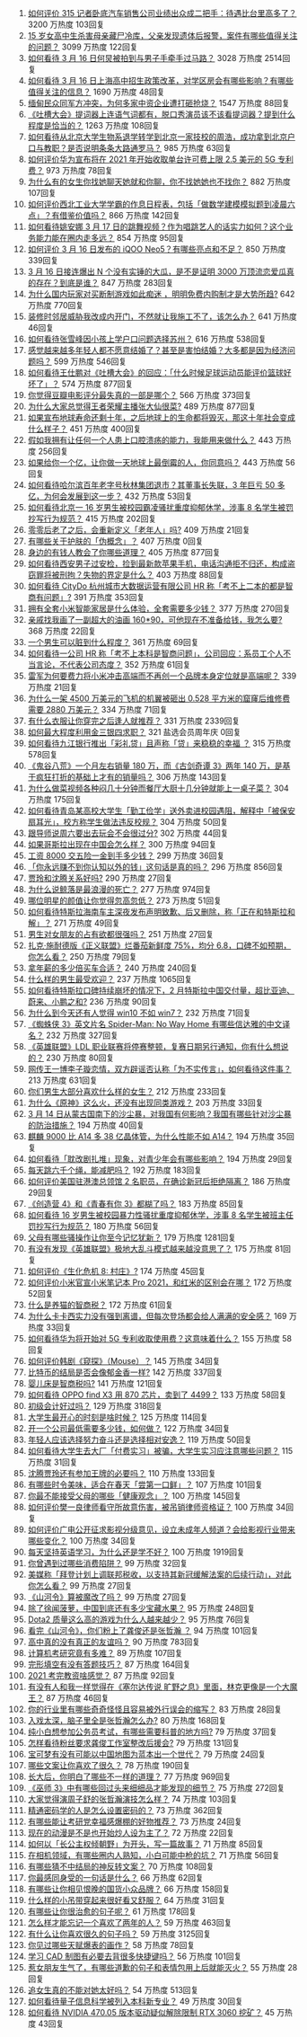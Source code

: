 1. [如何评价 315 记者卧底汽车销售公司业绩出众成二把手：待遇比台里高多了？](https://www.zhihu.com/question/449678180) 3200 万热度 103回复
1. [15 岁女高中生杀害母亲藏尸冷库，父亲发现遗体后报警，案件有哪些值得关注的问题？](https://www.zhihu.com/question/449776307) 3099 万热度 122回复
1. [如何看待 3 月 16 日何炅被拍到与男子手牵手过马路？](https://www.zhihu.com/question/449585882) 3028 万热度 2514回复
1. [如何看待 3 月 16 日上海高中招生政策改革，对学区房会有哪些影响？有哪些值得关注的信息？](https://www.zhihu.com/question/449671609) 1690 万热度 48回复
1. [缅甸民众同军方冲突，为何多家中资企业遭打砸抢烧？](https://www.zhihu.com/question/449644684) 1547 万热度 88回复
1. [《吐槽大会》提词器上连语气词都有，脱口秀演员该不该看提词器？提到什么程度是恰当的？](https://www.zhihu.com/question/449785371) 1263 万热度 108回复
1. [如何看待从北京大学生物系退学转学到北京一家技校的周浩，成功拿到北京户口与教职？是否说明条条大路通罗马？](https://www.zhihu.com/question/289071049) 985 万热度 63回复
1. [如何评价华为宣布将在 2021 年开始收取单台许可费上限 2.5 美元的 5G 专利费？](https://www.zhihu.com/question/449679560) 973 万热度 78回复
1. [为什么有的女生你找她聊天她就和你聊，你不找她她也不找你？](https://www.zhihu.com/question/438373759) 882 万热度 107回复
1. [如何评价西北工业大学学霸的作息日程表，包括「做数学建模模拟题到凌晨六点」？有借鉴价值吗？](https://www.zhihu.com/question/449779088) 866 万热度 142回复
1. [如何看待姚安娜 3 月 17 日的跳舞视频？作为唱跳艺人的话实力如何？这个业务能力能在圈内走多远？](https://www.zhihu.com/question/449761543) 854 万热度 95回复
1. [如何评价 3 月 16 日发布的 iQOO Neo5？有哪些亮点和不足？](https://www.zhihu.com/question/449594522) 850 万热度 339回复
1. [3 月 16 日接连爆出 N 个没有实锤的大瓜，是不是证明 3000 万顶流恋爱瓜真的存在？到底是谁？](https://www.zhihu.com/question/449640992) 847 万热度 283回复
1. [为什么国内玩家对买断制游戏如此痴迷 ，明明免费内购制才是大势所趋?](https://www.zhihu.com/question/449099344) 642 万热度 770回复
1. [装修时邻居威胁我改成内开门，不然就让我施工不了，该怎么办？](https://www.zhihu.com/question/448288202) 641 万热度 46回复
1. [如何看待张雪峰因小孩上学户口问题选择苏州？](https://www.zhihu.com/question/449231456) 616 万热度 538回复
1. [感觉越来越多年轻人都不愿意结婚了？甚至是害怕结婚？大多都是因为经济问题吗？](https://www.zhihu.com/question/448650271) 599 万热度 546回复
1. [如何看待王仕鹏对《吐槽大会》的回应：「什么时候足球运动员能评价篮球好坏了」？](https://www.zhihu.com/question/449601303) 574 万热度 877回复
1. [你觉得豆瓣电影评分最失真的一部是哪个？](https://www.zhihu.com/question/346658239) 566 万热度 373回复
1. [为什么大家总觉得王者荣耀主播张大仙很菜?](https://www.zhihu.com/question/384371807) 489 万热度 877回复
1. [如果宣布地球寿命还剩十年，之后地球上的生命都将毁灭，那这十年社会变成什么样子？](https://www.zhihu.com/question/446997841) 451 万热度 400回复
1. [假如我拥有让任何一个人患上口腔溃疡的能力，我能用来做什么？](https://www.zhihu.com/question/448970341) 443 万热度 256回复
1. [如果给你一个亿，让你做一天地球上最倒霉的人，你同意吗？](https://www.zhihu.com/question/393195089) 443 万热度 56回复
1. [如何看待哈尔滨百年老字号秋林集团退市？其董事长失联，3 年巨亏 50 多亿，为何会发展到这一步？](https://www.zhihu.com/question/448970133) 432 万热度 53回复
1. [如何看待北京一 16 岁男生被校园霸凌骚扰重度抑郁休学，涉事 8 名学生被罚抄写行为规范？](https://www.zhihu.com/question/449615368) 415 万热度 202回复
1. [零零后老了之后，会重新定义「老年人」吗?](https://www.zhihu.com/question/449162702) 409 万热度 21回复
1. [有哪些关于护肤的「伪概念」？](https://www.zhihu.com/roundtable/meilifangfalun) 407 万热度 0回复
1. [身边的有钱人教会了你哪些道理？](https://www.zhihu.com/question/430653175) 405 万热度 877回复
1. [如何看待西安男子过安检，捡到最新款苹果手机，电话沟通拒不归还，构成盗窃罪将被刑拘？失物的界定是什么？](https://www.zhihu.com/question/449610717) 403 万热度 88回复
1. [如何看待 CityDo 杭州城市大数据运营有限公司 HR 称「考不上二本的都是智商有问题」?](https://www.zhihu.com/question/449638182) 391 万热度 353回复
1. [拥有全套小米智能家居是什么体验，全套需要多少钱？](https://www.zhihu.com/question/356183914) 377 万热度 270回复
1. [亲戚找我画了一副超大的油画 160*90，可他现在不准备给钱，我怎么要?](https://www.zhihu.com/question/449074471) 368 万热度 22回复
1. [一个男生可以脏到什么程度？](https://www.zhihu.com/question/270616337) 361 万热度 69回复
1. [如何看待一公司 HR 称「考不上本科是智商问题」，公司回应：系员工个人不当言论，不代表公司态度？](https://www.zhihu.com/question/449763205) 352 万热度 61回复
1. [雷军为何要费力将小米冲击高端而不再创一个品牌本身定位就是高端呢？](https://www.zhihu.com/question/448976877) 339 万热度 21回复
1. [为什么一架 4500 万美元的飞机的机翼被砸出 0.528 平方米的窟窿后维修费需要 2880 万美元？](https://www.zhihu.com/question/446051635) 334 万热度 71回复
1. [有什么衣服让你穿完之后逢人就推荐？](https://www.zhihu.com/question/368860490) 331 万热度 2339回复
1. [如何最大程度利用金三银四求职？](https://www.zhihu.com/xen/market/ecom-page/1350403910050463744) 321 盐选会员周年庆 0回复
1. [如何看待九江银行推出「彩礼贷」且声称「贷」来稳稳的幸福 ？](https://www.zhihu.com/question/449598282) 315 万热度 578回复
1. [《鬼谷八荒》一个月左右销量 180 万，而《古剑奇谭 3》两年 140 万，是基于疯狂打折的基础上才有的销量吗？](https://www.zhihu.com/question/448196510) 306 万热度 143回复
1. [为什么做菜视频各种闷几十分钟而餐厅大厨十几分钟就能上一桌子菜？](https://www.zhihu.com/question/387166677) 304 万热度 175回复
1. [如何看待青岛某高校大学生「勤工俭学」送外卖进校园遇阻，解释中「被保安扇耳光」，校方称学生做法违反校规？](https://www.zhihu.com/question/449697937) 304 万热度 50回复
1. [跟导师说周六要出去玩会不会很过分?](https://www.zhihu.com/question/448978057) 302 万热度 44回复
1. [如果哥斯拉出现在中国会怎么样？](https://www.zhihu.com/question/53249686) 300 万热度 94回复
1. [工资 8000 交五险一金到手多少钱？](https://www.zhihu.com/question/372675379) 299 万热度 36回复
1. [「你永远赚不到你认知以外的钱」这句话是真的吗？](https://www.zhihu.com/question/444218782) 296 万热度 856回复
1. [贾玲和沈腾关系好吗?](https://www.zhihu.com/question/314564431) 290 万热度 27回复
1. [为什么说鲸落是最浪漫的死亡？](https://www.zhihu.com/question/440958548) 277 万热度 974回复
1. [哪位明星的颜值让你觉得忽高忽低？](https://www.zhihu.com/question/445285593) 273 万热度 51回复
1. [如何看待特斯拉海南车主深夜发布声明致歉、后又删除，称「正在和特斯拉和解」？](https://www.zhihu.com/question/449776662) 271 万热度 49回复
1. [男生对女朋友的占有欲都很强吗？](https://www.zhihu.com/question/332142062) 251 万热度 27回复
1. [扎克·施耐德版《正义联盟》烂番茄新鲜度 75%，均分 6.8，口碑不如预期，你怎么看？](https://www.zhihu.com/question/449566995) 250 万热度 79回复
1. [拿年薪的多少倍买车合适？](https://www.zhihu.com/question/383531441) 240 万热度 240回复
1. [什么样的男生最受欢迎？](https://www.zhihu.com/question/30311473) 237 万热度 1065回复
1. [如何看待特斯拉口碑持续崩坏的情况下，2 月特斯拉中国交付量，超比亚迪、蔚来、小鹏之和?](https://www.zhihu.com/question/448590405) 236 万热度 90回复
1. [为什么到今天还有人觉得 win10 不如 win7？](https://www.zhihu.com/question/449255026) 232 万热度 71回复
1. [《蜘蛛侠 3》英文片名 Spider-Man: No Way Home 有哪些信达雅的中文译名？](https://www.zhihu.com/question/449778821) 232 万热度 327回复
1. [《英雄联盟》LDL 职业联赛将停赛整顿，复赛日期另行通知，你有什么想说的？](https://www.zhihu.com/question/449602832) 230 万热度 80回复
1. [网传王一博李子璇恋情，双方辟谣否认称「为不实传言」，如何看待这件事？](https://www.zhihu.com/question/449636596) 213 万热度 631回复
1. [你们男生大部分喜欢什么样的女生？](https://www.zhihu.com/question/440011949) 212 万热度 233回复
1. [为什么《原神》这么火，还没有出现同类游戏？](https://www.zhihu.com/question/448872686) 203 万热度 33回复
1. [3 月 14 日从蒙古国南下的沙尘暴，对我国有何影响？我国有哪些针对沙尘暴的防治措施？](https://www.zhihu.com/question/449452410) 194 万热度 40回复
1. [麒麟 9000 比 A14 多 38 亿晶体管，为什么性能不如 A14？](https://www.zhihu.com/question/448965635) 194 万热度 35回复
1. [如何看待「耽改剧扎堆」现象，对青少年会有哪些影响？](https://www.zhihu.com/question/449585706) 194 万热度 29回复
1. [每天跳六千个绳，能减肥吗？](https://www.zhihu.com/question/289540511) 192 万热度 183回复
1. [如何评价美国驻港澳总领馆 2 名职员，在确诊新冠后拒绝隔离？](https://www.zhihu.com/question/449472975) 186 万热度 29回复
1. [《创造营 4》和《青春有你 3》都糊了吗？](https://www.zhihu.com/question/449263513) 183 万热度 85回复
1. [如何看待 16 岁男生被校园暴力性骚扰重度抑郁休学，涉事 8 名学生被班主任罚抄写行为规范？](https://www.zhihu.com/question/449591184) 180 万热度 56回复
1. [父母有哪些骚操作让你至今记忆犹新？](https://www.zhihu.com/question/306434148) 179 万热度 1281回复
1. [有没有发现《英雄联盟》极地大乱斗模式越来越没意思了？](https://www.zhihu.com/question/444348970) 175 万热度 81回复
1. [如何评价《生化危机 8: 村庄》?](https://www.zhihu.com/question/401056274) 174 万热度 45回复
1. [如何评价小米官宣小米笔记本 Pro 2021，和红米的区别会在哪？](https://www.zhihu.com/question/449610285) 172 万热度 52回复
1. [什么是养猫的智商税？](https://www.zhihu.com/question/445480922) 172 万热度 61回复
1. [为什么卡卡西实力没有强到离谱，但每次登场都会给人满满的安全感？](https://www.zhihu.com/question/449477490) 169 万热度 33回复
1. [如何看待华为将开始对 5G 专利收取使用费？这意味着什么？](https://www.zhihu.com/question/449669857) 155 万热度 58回复
1. [如何评价韩剧《窥探》（Mouse）？](https://www.zhihu.com/question/448077354) 145 万热度 34回复
1. [比特币的结局是否会像郁金香一样?](https://www.zhihu.com/question/445567290) 142 万热度 337回复
1. [婴儿床是智商税吗?](https://www.zhihu.com/question/445039825) 141 万热度 121回复
1. [如何看待 OPPO find X3 用 870 芯片，卖到了 4499？](https://www.zhihu.com/question/448824396) 133 万热度 58回复
1. [初级会计好过吗？](https://www.zhihu.com/question/317553804) 129 万热度 318回复
1. [大学生最开心的时刻是啥时候？](https://www.zhihu.com/question/448513817) 125 万热度 114回复
1. [开一个公司最低需要多少钱，如何做？](https://www.zhihu.com/question/19841830) 122 万热度 34回复
1. [年轻人应该选择努力奋斗还是选择相对安逸？](https://www.zhihu.com/question/449657927) 119 万热度 50回复
1. [如何看待大学生去大厂「付费实习」被骗，大学生实习应注意哪些问题？](https://www.zhihu.com/question/449423976) 115 万热度 31回复
1. [沈腾贾玲还有参加王牌的必要吗？](https://www.zhihu.com/question/447691788) 110 万热度 133回复
1. [有哪些时令美味，适合在春天「尝第一口鲜」？](https://www.zhihu.com/question/449606938) 107 万热度 101回复
1. [你最不能接受父母的哪些「健康观念」？](https://www.zhihu.com/question/448915301) 100 万热度 145回复
1. [如何评价樊一良律师看守所故意伤害，被吊销律师资格证？](https://www.zhihu.com/question/449488446) 100 万热度 34回复
1. [如何评价广电公开征求影视分级意见，设立未成年人频道？会给影视行业带来哪些变化？](https://www.zhihu.com/question/449792698) 100 万热度 34回复
1. [每天坚持英语学习，为什么还是学不好？](https://www.zhihu.com/question/27702564) 100 万热度 1919回复
1. [你曾遇到过哪些消费陷阱？](https://www.zhihu.com/question/449398058) 99 万热度 32回复
1. [美媒称「拜登计划上调联邦税收，以支持其新冠缓解法案的后续行动」，对此你怎么看？](https://www.zhihu.com/question/449597659) 99 万热度 27回复
1. [《山河令》算被魔改了吗？](https://www.zhihu.com/question/447276385) 99 万热度 27回复
1. [除了徐闻菠萝，中国到底还有多少宝藏水果？](https://www.zhihu.com/question/448462051) 95 万热度 248回复
1. [Dota2 质量这么高的游戏为什么人越来越少？](https://www.zhihu.com/question/448479564) 95 万热度 76回复
1. [看完《山河令》，你们粉上了龚俊还是张哲瀚 ？](https://www.zhihu.com/question/449243255) 94 万热度 101回复
1. [高中真的没有真正的友谊吗？](https://www.zhihu.com/question/440800403) 90 万热度 783回复
1. [计算机考研究竟有多难？](https://www.zhihu.com/question/25507020) 89 万热度 107回复
1. [完形填空有没有答题技巧？](https://www.zhihu.com/question/21864589) 87 万热度 164回复
1. [2021 考完教资啥感觉？](https://www.zhihu.com/question/449137629) 87 万热度 92回复
1. [有没有人和我一样觉得在《塞尔达传说 旷野之息》里面，林克更像是一个大魔王？](https://www.zhihu.com/question/427646550) 87 万热度 46回复
1. [你的行业里有哪些奇奇怪怪且容易被外行误会的缩写？](https://www.zhihu.com/question/449614248) 83 万热度 28回复
1. [入戏太深，脑子里全是张哲瀚怎么办?](https://www.zhihu.com/question/447838512) 80 万热度 168回复
1. [纯小白想参加公务员考试，有哪些需要科普的地方吗?](https://www.zhihu.com/question/346398474) 79 万热度 37回复
1. [怎样看待粉丝要求龚俊工作室整改后援会?](https://www.zhihu.com/question/449338996) 79 万热度 131回复
1. [宝可梦有没有可能以中国地图为蓝本出一个世代？](https://www.zhihu.com/question/354330529) 79 万热度 24回复
1. [哪些文案让你喜欢了很久？](https://www.zhihu.com/question/442927183) 78 万热度 190回复
1. [长大后，你明白了哪些不一样的道理？](https://www.zhihu.com/question/45394531) 77 万热度 969回复
1. [《巫师 3》中有哪些回过头来细细品才能发现的细节？](https://www.zhihu.com/question/63376355) 75 万热度 272回复
1. [大家觉得演周子舒的张哲瀚演技怎么样？](https://www.zhihu.com/question/447719280) 74 万热度 103回复
1. [精通密码学的人是怎么设置密码的？](https://www.zhihu.com/question/307457182) 73 万热度 362回复
1. [有哪些能让考研党幸福感爆棚的好物推荐？](https://www.zhihu.com/question/449598440) 73 万热度 24回复
1. [现在的动漫是不是也开始炒人设为主了？](https://www.zhihu.com/question/449250632) 72 万热度 22回复
1. [如何以「长公主权倾朝野」为开头，写一篇故事？](https://www.zhihu.com/question/402010747) 71 万热度 85回复
1. [在相机领域，有哪些圈内人熟知，小白可能中枪的坑？](https://www.zhihu.com/question/447567781) 71 万热度 56回复
1. [有哪些猜不中结局的神反转文案？](https://www.zhihu.com/question/440291385) 70 万热度 108回复
1. [你最感同身受的一句话是什么？](https://www.zhihu.com/question/446459699) 66 万热度 62回复
1. [有哪些让你相见恨晚的国货小众品牌？](https://www.zhihu.com/question/382874258) 66 万热度 158回复
1. [什么样的小吊带穿起来很好看又舒服？](https://www.zhihu.com/question/446715939) 64 万热度 31回复
1. [有哪些让你很治愈的句子呢？](https://www.zhihu.com/question/441551495) 61 万热度 178回复
1. [怎么样才能忘记一个喜欢了两年的人？](https://www.zhihu.com/question/448026407) 59 万热度 463回复
1. [有什么让你喜欢很久的句子吗？](https://www.zhihu.com/question/437789442) 59 万热度 3125回复
1. [你见过哪些天赋爆表的画作？](https://www.zhihu.com/question/319668489) 58 万热度 78回复
1. [学习 CAD 制图有必要去背很多快捷键吗？](https://www.zhihu.com/question/350875836) 56 万热度 101回复
1. [惹女朋友生气了，有哪些道歉的句子和表情包用上后就能灭火？](https://www.zhihu.com/question/371652755) 55 万热度 28回复
1. [追女生真的不能对她太好吗？](https://www.zhihu.com/question/435541311) 54 万热度 513回复
1. [如何看待量子信息科学被列入本科新专业？](https://www.zhihu.com/question/447131529) 49 万热度 30回复
1. [如何看待 NVIDIA 470.05 版本驱动疑似解除限制 RTX 3060 挖矿？](https://www.zhihu.com/question/449538339) 45 万热度 43回复